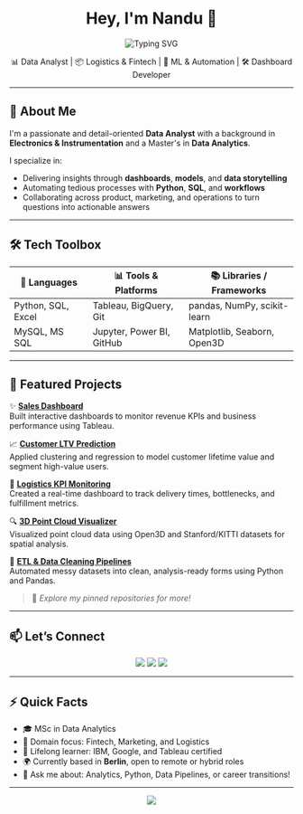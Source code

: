<!-- Banner -->
<h1 align="center">Hey, I'm Nandu 👋</h1>
<p align="center">
  <img src="https://readme-typing-svg.demolab.com?font=Fira+Code&size=22&duration=3000&pause=1000&color=3BA3E7&center=true&vCenter=true&width=435&lines=Data+Analyst+%7C+Storyteller+with+Data;Transforming+raw+data+into+decisions;Let’s+turn+analytics+into+impact" alt="Typing SVG" />
</p>

<p align="center">
  📊 Data Analyst | 📦 Logistics & Fintech | 🤖 ML & Automation | 🛠️ Dashboard Developer  
</p>

---

## 🚀 About Me

I'm a passionate and detail-oriented **Data Analyst** with a background in **Electronics & Instrumentation** and a Master's in **Data Analytics**.

I specialize in:
- Delivering insights through **dashboards**, **models**, and **data storytelling**
- Automating tedious processes with **Python**, **SQL**, and **workflows**
- Collaborating across product, marketing, and operations to turn questions into actionable answers

---

## 🛠️ Tech Toolbox

<div align="center">

| 🧠 Languages       | 📊 Tools & Platforms       | 📚 Libraries / Frameworks      |
|--------------------|-----------------------------|--------------------------------|
| Python, SQL, Excel | Tableau, BigQuery, Git      | pandas, NumPy, scikit-learn    |
| MySQL, MS SQL      | Jupyter, Power BI, GitHub   | Matplotlib, Seaborn, Open3D    |

</div>

---

## 📌 Featured Projects

✨ **[Sales Dashboard](#)**  
Built interactive dashboards to monitor revenue KPIs and business performance using Tableau.

📈 **[Customer LTV Prediction](#)**  
Applied clustering and regression to model customer lifetime value and segment high-value users.

🚚 **[Logistics KPI Monitoring](#)**  
Created a real-time dashboard to track delivery times, bottlenecks, and fulfillment metrics.

🔍 **[3D Point Cloud Visualizer](#)**  
Visualized point cloud data using Open3D and Stanford/KITTI datasets for spatial analysis.

🧼 **[ETL & Data Cleaning Pipelines](#)**  
Automated messy datasets into clean, analysis-ready forms using Python and Pandas.

> 🧠 *Explore my pinned repositories for more!*

---

## 📫 Let’s Connect

<p align="center">
  <a href="https://www.linkedin.com/in/your-profile" target="_blank"><img src="https://img.shields.io/badge/LinkedIn-blue?style=for-the-badge&logo=linkedin"></a>
  <a href="mailto:your.email@example.com" target="_blank"><img src="https://img.shields.io/badge/Email-D14836?style=for-the-badge&logo=gmail&logoColor=white"></a>
  <a href="https://yourwebsite.com" target="_blank"><img src="https://img.shields.io/badge/Portfolio-000?style=for-the-badge&logo=web"></a>
</p>

---

## ⚡ Quick Facts

- 🎓 MSc in Data Analytics  
- 🔎 Domain focus: Fintech, Marketing, and Logistics  
- 🧠 Lifelong learner: IBM, Google, and Tableau certified  
- 🌍 Currently based in **Berlin**, open to remote or hybrid roles  
- 💬 Ask me about: Analytics, Python, Data Pipelines, or career transitions!

---

<p align="center">
  <img src="https://capsule-render.vercel.app/api?type=waving&color=3BA3E7&height=120&section=footer"/>
</p>
